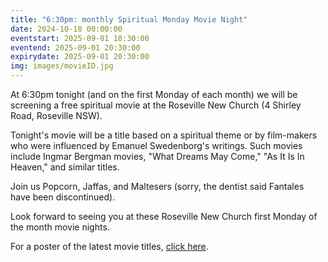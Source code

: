 ```yaml
---
title: "6:30pm: monthly Spiritual Monday Movie Night"
date: 2024-10-18 00:00:00
eventstart: 2025-09-01 18:30:00
eventend: 2025-09-01 20:30:00
expirydate: 2025-09-01 20:30:00
img: images/movieID.jpg
---
```


At 6:30pm tonight (and on the first Monday of each month) we will be screening a free spiritual movie at the Roseville New Church (4 Shirley Road, Roseville NSW).

Tonight's movie will be a title based on a spiritual theme or by film-makers who were influenced by Emanuel Swedenborg's writings.
Such movies include Ingmar Bergman movies, "What Dreams May Come," "As It Is In Heaven," and similar titles.

Join us Popcorn, Jaffas, and Maltesers (sorry, the dentist said Fantales have been discontinued).

Look forward to seeing you at these Roseville New Church first Monday of the month movie nights.

For a poster of the latest movie titles, [click here](https://static.swedenborg.com.au/pdf/fliers/SpiritualMovieNightsPoster.pdf).